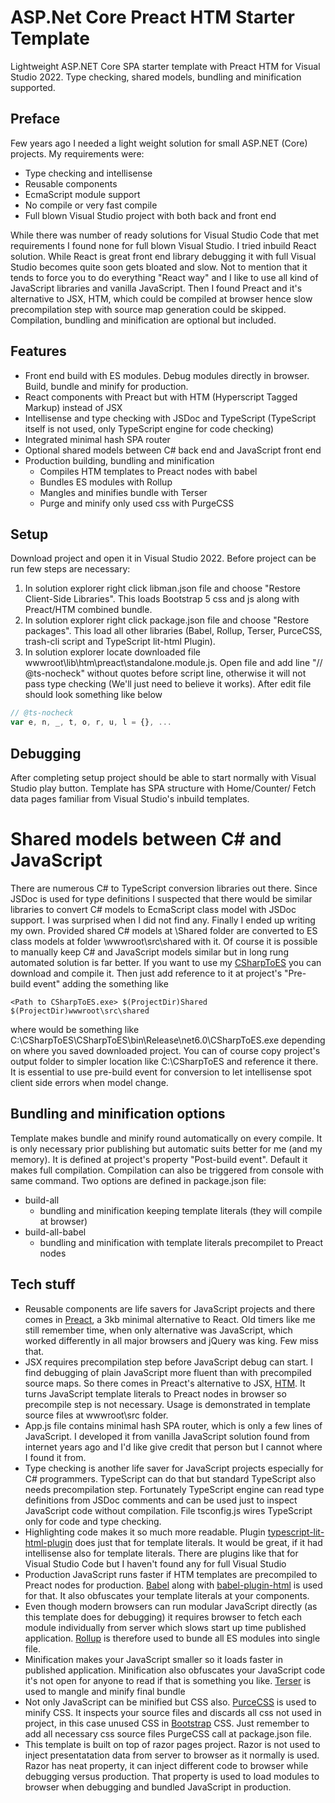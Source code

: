 # ASP.Net Core Preact HTM Starter Template
 Lightweight ASP.NET Core SPA starter template with Preact HTM for Visual Studio 2022. Type checking, shared models, bundling and minification supported.

## Preface
Few years ago I needed a light weight solution for small ASP.NET (Core) projects. My requirements were:
* Type checking and intellisense
* Reusable components
* EcmaScript module support
* No compile or very fast compile
* Full blown Visual Studio project with both back and front end 

While there was number of ready solutions for Visual Studio Code that met requirements I found none for full blown Visual Studio.
I tried inbuild React solution. While React is great front end library debugging it with full Visual Studio becomes quite soon gets bloated and slow.
Not to mention that it tends to force you to do everything "React way" and I like to use all kind of JavaScript libraries and vanilla JavaScript.
Then I found Preact and it's alternative to JSX, HTM, which could be compiled at browser hence slow precompilation step with source map generation could be skipped.
Compilation, bundling and minification are optional but included.

## Features
* Front end build with ES modules. Debug modules directly in browser. Build, bundle and minify for production.
* React components with Preact but with HTM (Hyperscript Tagged Markup) instead of JSX
* Intellisense and type checking with JSDoc and TypeScript (TypeScript itself is not used, only TypeScript engine for code checking)
* Integrated minimal hash SPA router
* Optional shared models between C# back end and JavaScript front end
* Production building, bundling and minification
    * Compiles HTM templates to Preact nodes with babel
    * Bundles ES modules with Rollup
    * Mangles and minifies bundle with Terser
    * Purge and minify only used css with PurgeCSS
	
## Setup 
Download project and open it in Visual Studio 2022. Before project can be run few steps are necessary:
1. In solution explorer right click libman.json file and choose "Restore Client-Side Libraries". This loads Bootstrap 5 css and js along with Preact/HTM combined bundle.
2. In solution explorer right click package.json file and choose "Restore packages". This load all other libraries (Babel, Rollup, Terser, PurceCSS, trash-cli script and TypeScript lit-html Plugin).
3. In solution explorer locate downloaded file wwwroot\lib\htm\preact\standalone.module.js. Open file and add line "// @ts-nocheck" without quotes before script line, otherwise it will not pass type checking (We'll just need to believe it works).  After edit file should look something like below
```javascript
// @ts-nocheck
var e, n, _, t, o, r, u, l = {}, ...
```

## Debugging
After completing setup project should be able to start normally with Visual Studio play button. Template has SPA structure with Home/Counter/ Fetch data pages familiar from Visual Studio's inbuild templates.

# Shared models between C# and JavaScript
There are numerous C# to TypeScript conversion libraries out there. Since JSDoc is used for type definitions I suspected that there would be similar libraries to convert C# models to EcmaScript class model with JSDoc support.
I was surprised when I did not find any. Finally I ended up writing my own. Provided shared C# models at \Shared folder are converted to ES class models at folder \wwwroot\src\shared with it. 
Of course it is possible to manually keep C# and JavaScript models similar but in long rung automated solution is far better. If you want to use my [CSharpToES](https://github.com/TottiWatti/TottiWatti.CSharpToES) you can download and compile it.
Then just add reference to it at project's "Pre-build event" adding the something like
```
<Path to CSharpToES.exe> $(ProjectDir)Shared $(ProjectDir)wwwroot\src\shared
``` 
where <Path to CSharpToES.exe> would be something like C:\CSharpToES\CSharpToES\bin\Release\net6.0\CSharpToES.exe depending on where you saved downloaded project. You can of course copy project's output folder to simpler location like C:\CSharpToES and reference it there.
It is essential to use pre-build event for conversion to let intellisense spot client side errors when model change.

## Bundling and minification options
Template makes bundle and minify round automatically on every compile. It is only necessary prior publishing but automatic suits better for me (and my memory). It is defined at project's property "Post-build event". Default it makes full compilation. Compilation can also be triggered from console with same command.
Two options are defined in package.json file:
* build-all 
    * bundling and minification keeping template literals (they will compile at browser)
* build-all-babel
    * bundling and minification with template literals precompilet to Preact nodes

## Tech stuff
* Reusable components are life savers for JavaScript projects and there comes in [Preact](https://preactjs.com/), a 3kb minimal alternative to React. Old timers like me still remember time, when only alternative was JavaScript, which worked differently in all major browsers and jQuery was king. Few miss that.
* JSX requires precompilation step before JavaScript debug can start. I find debugging of plain JavaScript more fluent than with precompiled source maps. So there comes in Preact's alternative to JSX, [HTM](https://github.com/developit/htm). It turns JavaScript template literals to Preact nodes in browser so precompile step is not necessary. Usage is demonstrated in template source files at wwwroot\src folder.
* App.js file contains minimal hash SPA router, which is only a few lines of JavaScript. I developed it from vanilla JavaScript solution found from internet years ago and I'd like give credit that person but I cannot where I found it from.
* Type checking is another life saver for JavaScript projects especially for C# programmers. TypeScript can do that but standard TypeScript also needs precompilation step. 
Fortunately TypeScript engine can read type definitions from JSDoc comments and can be used just to inspect JavaScript code without compilation. File tsconfig.js wires TypeScript only for code and type checking. 
* Highlighting code makes it so much more readable. Plugin [typescript-lit-html-plugin](https://github.com/microsoft/typescript-lit-html-plugin) does just that for template literals. It would be great, if it had intellisense also for template literals. There are plugins like that for Visual Studio Code but I haven't found any for full Visual Studio
* Production JavaScript runs faster if HTM templates are precompiled to Preact nodes for production. [Babel](https://babeljs.io/) along with [babel-plugin-html](https://github.com/developit/htm/tree/master/packages/babel-plugin-htm) is used for that. It also obfuscates your template literals at your components.
* Even though modern browsers can run modular JavaScript directly (as this template does for debugging) it requires browser to fetch each module individually from server which slows start up time published application. [Rollup](https://www.rollupjs.org/) is therefore used to bunde all ES modules into single file.
* Minification makes your JavaScript smaller so it loads faster in published application. Minification also obfuscates your JavaScript code it's not open for anyone to read if that is something you like. [Terser](https://terser.org/) is used to mangle and minify final bundle
* Not only JavaScript can be minified but CSS also. [PurceCSS](https://purgecss.com/) is used to minify CSS. It inspects your source files and discards all css not used in project, in this case unused CSS in [Bootstrap](https://getbootstrap.com/) CSS. Just remember to add all necessary css source files PurgeCSS call at package.json file.
* This template is built on top of razor pages project. Razor is not used to inject presentatation data from server to browser as it normally is used. Razor has neat property, it can inject different code to browser while debugging versus production. That property is used to load modules to browser when debugging and bundled JavaScript in production.






